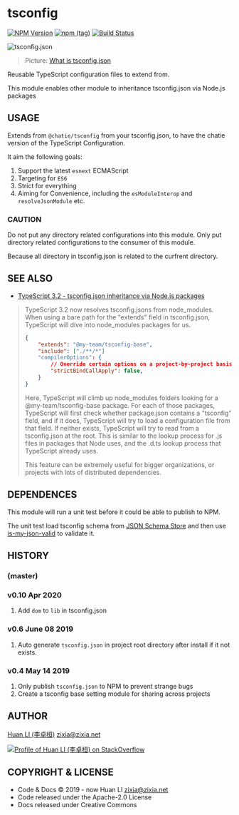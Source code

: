 # tsconfig

[![NPM Version](https://badge.fury.io/js/%40chatie%2Ftsconfig.svg)](https://www.npmjs.com/package/@chatie/tsconfig)
[![npm (tag)](https://img.shields.io/npm/v/%40chatie/tsconfig/next.svg)](https://www.npmjs.com/package/@chatie/tsconfig?activeTab=versions)
[![Build Status](https://travis-ci.com/Chatie/tsconfig.svg?branch=master)](https://travis-ci.com/Chatie/tsconfig)


![tsconfig.json](https://chatie.github.io/tsconfig/images/typescript-tsconfig-json.jpg)

> Picture: [What is tsconfig.json](https://www.kunal-chowdhury.com/2018/05/typescript-tutorial-tsconfig-json.html)

Reusable TypeScript configuration files to extend from.  

This module enables other module to inheritance tsconfig.json via Node.js packages

## USAGE

Extends from `@chatie/tsconfig` from your tsconfig.json, to have the chatie version of the TypeScript Configuration.

It aim the following goals:

1. Support the latest `esnext` ECMAScript
1. Targeting for `ES6`
1. Strict for everything
1. Aiming for Convenience, including the `esModuleInterop` and `resolveJsonModule` etc.

### CAUTION

Do not put any directory related configurations into this module.
Only put directory related configurations to the consumer of this module.

Because all directory in tsconfig.json is related to the curfrent directory.

## SEE ALSO

- [TypeScript 3.2 - tsconfig.json inheritance via Node.js packages](https://github.com/Microsoft/TypeScript/wiki/What's-new-in-TypeScript#tsconfigjson-inheritance-via-nodejs-packages)

> TypeScript 3.2 now resolves tsconfig.jsons from node_modules. When using a bare path for the "extends" field in tsconfig.json, TypeScript will dive into node_modules packages for us.
> 
> ```json
> {
>     "extends": "@my-team/tsconfig-base",
>     "include": ["./**/*"]
>     "compilerOptions": {
>         // Override certain options on a project-by-project basis.
>         "strictBindCallApply": false,
>     }
> }
> ```
>
> Here, TypeScript will climb up node_modules folders looking for a @my-team/tsconfig-base package. For each of those packages, TypeScript will first check whether package.json contains a "tsconfig" field, and if it does, TypeScript will try to load a configuration file from that field. If neither exists, TypeScript will try to read from a tsconfig.json at the root. This is similar to the lookup process for .js files in packages that Node uses, and the .d.ts lookup process that TypeScript already uses.
>
> This feature can be extremely useful for bigger organizations, or projects with lots of distributed dependencies.
>

## DEPENDENCES

This module will run a unit test before it could be able to publish to NPM.

The unit test load tsconfig schema from [JSON Schema Store](http://schemastore.org/) and then use [is-my-json-valid](https://www.npmjs.com/package/is-my-json-valid) to validate it.

## HISTORY

### (master)

### v0.10 Apr 2020

1. Add `dom` to `lib` in tsconfig.json

### v0.6 June 08 2019

1. Auto generate `tsconfig.json` in project root directory after install if it not exists.

### v0.4 May 14 2019

1. Only publish `tsconfig.json` to NPM to prevent strange bugs
1. Create a tsconfig base setting module for sharing across projects

## AUTHOR

[Huan LI (李卓桓)](http://linkedin.com/in/zixia) <zixia@zixia.net>

[![Profile of Huan LI (李卓桓) on StackOverflow](https://stackexchange.com/users/flair/265499.png)](https://stackexchange.com/users/265499)

## COPYRIGHT & LICENSE

- Code & Docs © 2019 - now Huan LI <zixia@zixia.net>
- Code released under the Apache-2.0 License
- Docs released under Creative Commons
